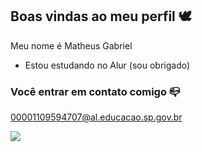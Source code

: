 ## Boas vindas ao meu perfil 🕊️

Meu nome é Matheus Gabriel

- Estou estudando no Alur (sou obrigado)

 ### Você entrar em contato comigo 📪

 00001109594707@al.educacao.sp.gov.br




![](https://media1.tenor.com/m/Bi7xs7i4R7IAAAAd/the-chosen-jesus.gif)

